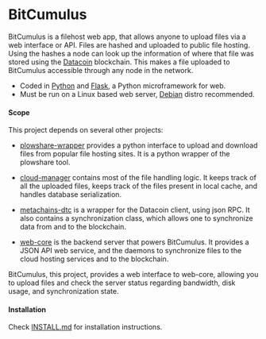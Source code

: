 BitCumulus
========

BitCumulus is a filehost web app, that allows anyone to upload files via a web
interface or API. Files are hashed and uploaded to public file hosting. Using
the hashes a node can look up the information of where that file was stored
using the [Datacoin](http://datacoin.info/) blockchain. This makes a file
uploaded to BitCumulus accessible through any node in the network.

- Coded in [Python](http://python.org/) and [Flask](http://flask.pocoo.org/), a Python microframework for web.
- Must be run on a Linux based web server, [Debian](http://www.debian.org/) distro recommended.

#### Scope

This project depends on several other projects:

- [plowshare-wrapper](https://github.com/Storj/plowshare-wrapper) provides a
  python interface to upload and download files from popular file hosting
  sites. It is a python wrapper of the plowshare tool.

- [cloud-manager](https://github.com/Storj/cloud-manager) contains most of the
  file handling logic. It keeps track of all the uploaded files, keeps track of
  the files present in local cache, and handles database serialization.

- [metachains-dtc](https://github.com/Storj/metachains-dtc) is a wrapper for
  the Datacoin client, using json RPC. It also contains a synchronization class,
  which allows one to synchronize data from and to the blockchain.

- [web-core](https://github.com/Storj/web-core) is the backend server that powers
  BitCumulus. It provides a JSON API web service, and the daemons to synchronize
  files to the cloud hosting services and to the blockchain.

BitCumulus, this project, provides a web interface to web-core, allowing you to
upload files and check the server status regarding bandwidth, disk usage, and
synchronization state.


#### Installation

Check [INSTALL.md](INSTALL.md) for installation instructions.

